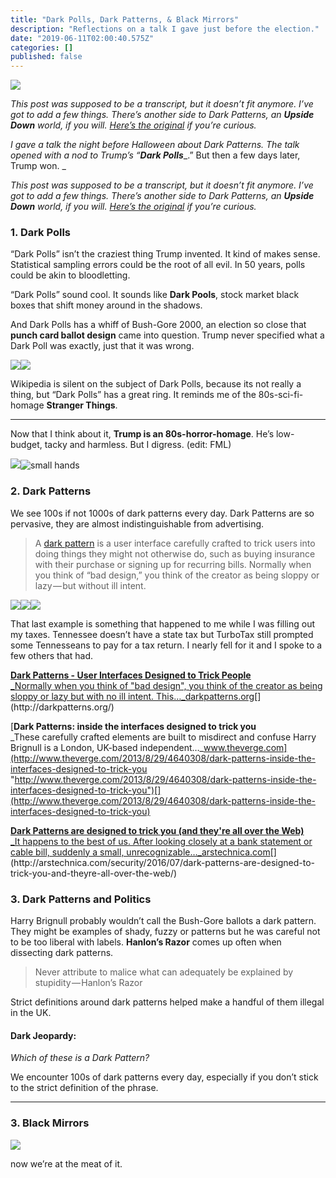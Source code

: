 ```yaml
---
title: "Dark Polls, Dark Patterns, & Black Mirrors"
description: "Reflections on a talk I gave just before the election."
date: "2019-06-11T02:00:40.575Z"
categories: []
published: false
---
```


![](./asset-1.png)

_This post was supposed to be a transcript, but it doesn’t fit anymore. I’ve got to add a few things. There’s another side to Dark Patterns, an_ **_Upside Down_** _world, if you will._ [_Here’s the original_](https://www.notion.so/Dark-Polls-Dark-Patterns-Black-Mirrors-43bca8c0ddff4afdbbda9c50dbd625b5) _if you’re curious._

_I gave a talk the night before Halloween about Dark Patterns. The talk opened with a nod to Trump’s “_**_Dark Polls_**_.” But then a few days later, Trump won. _

_This post was supposed to be a transcript, but it doesn’t fit anymore. I’ve got to add a few things. There’s another side to Dark Patterns, an_ **_Upside Down_** _world, if you will._ [_Here’s the original_](https://www.notion.so/Dark-Polls-Dark-Patterns-Black-Mirrors-43bca8c0ddff4afdbbda9c50dbd625b5) _if you’re curious._

### 1\. Dark Polls

“Dark Polls” isn’t the craziest thing Trump invented. It kind of makes sense. Statistical sampling errors could be the root of all evil. In 50 years, polls could be akin to bloodletting. 

“Dark Polls” sound cool. It sounds like **Dark Pools**, stock market black boxes that shift money around in the shadows.

And Dark Polls has a whiff of Bush-Gore 2000, an election so close that **punch card ballot design** came into question. Trump never specified what a Dark Poll was exactly, just that it was wrong.

![](./asset-2.jpeg)![](./asset-3.png)

Wikipedia is silent on the subject of Dark Polls, because its not really a thing, but “Dark Polls” has a great ring. It reminds me of the 80s-sci-fi-homage **Stranger Things**. 

---

Now that I think about it, **Trump is an 80s-horror-homage**. He’s low-budget, tacky and harmless. But I digress. (edit: FML)

![](./asset-4.jpeg)![small hands](./asset-5.jpeg)

### 2\. Dark Patterns

We see 100s if not 1000s of dark patterns every day. Dark Patterns are so pervasive, they are almost indistinguishable from advertising.

> A [dark pattern](http://www.theverge.com/2013/8/29/4640308/dark-patterns-inside-the-interfaces-designed-to-trick-you) is a user interface carefully crafted to trick users into doing things they might not otherwise do, such as buying insurance with their purchase or signing up for recurring bills. Normally when you think of “bad design,” you think of the creator as being sloppy or lazy — but without ill intent.

![](./asset-6.jpeg)![](./asset-7.jpeg)[![](./asset-8.png)](https://sudoscience.io/death-taxes-and-dark-patterns-e87fac2b31cd#.9xyas79f9)

That last example is something that happened to me while I was filling out my taxes. Tennessee doesn’t have a state tax but TurboTax still prompted some Tennesseans to pay for a tax return. I nearly fell for it and I spoke to a few others that had.

  

[**Dark Patterns - User Interfaces Designed to Trick People**  
_Normally when you think of "bad design", you think of the creator as being sloppy or lazy but with no ill intent. This…_darkpatterns.org](http://darkpatterns.org/ "http://darkpatterns.org/")[](http://darkpatterns.org/)

[**Dark Patterns: inside the interfaces designed to trick you**  
_These carefully crafted elements are built to misdirect and confuse Harry Brignull is a London, UK-based independent…_www.theverge.com](http://www.theverge.com/2013/8/29/4640308/dark-patterns-inside-the-interfaces-designed-to-trick-you "http://www.theverge.com/2013/8/29/4640308/dark-patterns-inside-the-interfaces-designed-to-trick-you")[](http://www.theverge.com/2013/8/29/4640308/dark-patterns-inside-the-interfaces-designed-to-trick-you)

[**Dark Patterns are designed to trick you (and they're all over the Web)**  
_It happens to the best of us. After looking closely at a bank statement or cable bill, suddenly a small, unrecognizable…_arstechnica.com](http://arstechnica.com/security/2016/07/dark-patterns-are-designed-to-trick-you-and-theyre-all-over-the-web/ "http://arstechnica.com/security/2016/07/dark-patterns-are-designed-to-trick-you-and-theyre-all-over-the-web/")[](http://arstechnica.com/security/2016/07/dark-patterns-are-designed-to-trick-you-and-theyre-all-over-the-web/)

### 3\. Dark Patterns and Politics

Harry Brignull probably wouldn’t call the Bush-Gore ballots a dark pattern. They might be examples of shady, fuzzy or patterns but he was careful not to be too liberal with labels. **Hanlon’s Razor** comes up often when dissecting dark patterns.

> Never attribute to malice what can adequately be explained by stupidity — Hanlon’s Razor

Strict definitions around dark patterns helped make a handful of them illegal in the UK.

  

#### Dark Jeopardy: 

_Which of these is a Dark Pattern?_

We encounter 100s of dark patterns every day, especially if you don’t stick to the strict definition of the phrase. 

  

---

### 3\. Black Mirrors

![](./asset-9.gif)

now we’re at the meat of it.

